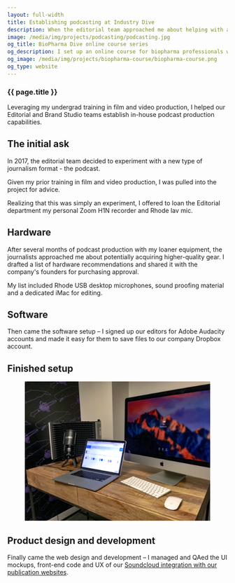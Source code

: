 ```yaml
---
layout: full-width
title: Establishing podcasting at Industry Dive
description: When the editorial team approached me about helping with a podcasting setup, I didn't quite realize how involved the project would be. It started out with hardware research and acquisition – I selected and ordered the mics, recording equipment and an iMac for the editing. Then came the software setup – I signed up our editors for Adobe Audacity accounts and made it easy for them to save files to our company Dropbox account. Finally came the web design and development – I managed and QAed the UI mockups, front-end code and UX of our Soundcloud integration with our publication websites.
image: /media/img/projects/podcasting/podcasting.jpg
og_title: BioPharma Dive online course series
og_description: I set up an online course for biopharma professionals with our academic partners in 2016 and oversaw the content design.
og_image: /media/img/projects/biopharma-course/biopharma-course.png 
og_type: website
---
```

<section class="grid">
	<article>
		<h1>{{ page.title }}</h1>
		<p>Leveraging my undergrad training in film and video production, I helped our Editorial and Brand Studio teams establish in-house podcast production capabilities.</p>
	</article>
</section>
<section class="stripe-section">

<div class="timeline">
 	<div class="container right">
    	<div class="content">
			<h2>The initial ask</h2>
			<p>In 2017, the editorial team decided to experiment with a new type of journalism format - the podcast.</p>
			<p>Given my prior training in film and video production, I was pulled into the project for advice.</p>
			<p>Realizing that this was simply an experiment, I offered to loan the Editorial department my personal Zoom H1N recorder and Rhode lav mic.</p>
    	</div>
  	</div>
	<div class="container right">
		<div class="content">
			<h2>Hardware</h2>
			<p>After several months of podcast production with my loaner equipment, the journalists approached me about potentially acquiring higher-quality gear. I drafted a list of hardware recommendations and shared it with the company's founders for purchasing approval.</p>
			<p>My list included Rhode USB desktop microphones, sound proofing material and a dedicated iMac for editing.</p>
		</div>
	</div>
	<div class="container right">
		<div class="content">
			<h2>Software</h2>
			<p>Then came the software setup – I signed up our editors for Adobe Audacity accounts and made it easy for them to save files to our company Dropbox account.</p>
		</div>
	</div>
	<div class="container right">
		<div class="content">
			<h2>Finished setup</h2>
			<figure>
				<img src="/media/img/projects/podcasting/podcasting.jpg" />
			</figure>
		</div>
	</div>
	<div class="container right">
		<div class="content">
			<h2>Product design and development</h2>
			<p>Finally came the web design and development – I managed and QAed the UI mockups, front-end code and UX of our <a href="https://www.retaildive.com/topic/podcasts/">Soundcloud integration with our publication websites</a>.</p>
		</div>
	</div>
</div>
</section>